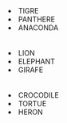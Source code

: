 <html>
<li>TIGRE</li>
<li>PANTHERE</li>
<li>ANACONDA</li>
<br></br>
<li>LION</li>
<li>ELEPHANT</li>
<li>GIRAFE</li>
<br></br>
 <li>CROCODILE</li>
<li>TORTUE</li>
 <li>HERON</li>

</html>



